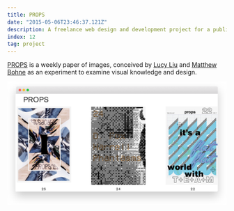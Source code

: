 ```yaml
---
title: PROPS
date: "2015-05-06T23:46:37.121Z"
description: A freelance web design and development project for a publication by two young architects.
index: 12
tag: project
---
```



<a href="http://propspaper.com/" target="_blank">PROPS</a> is a weekly paper of images, conceived by <a href="https://www.liulucy.com/info" target="_blank">Lucy Liu</a> and <a href="http://matthewbohne.com/" target="_blank">Matthew Bohne</a> as an experiment to examine visual knowledge and design.

![altcaption](PROPS.png)
